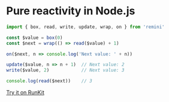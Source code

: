 # Pure reactivity in Node.js

```javascript
import { box, read, write, update, wrap, on } from 'remini'

const $value = box(0)
const $next = wrap(() => read($value) + 1)

on($next, n => console.log('Next value: ' + n))

update($value, n => n + 1)  // Next value: 2
write($value, 2)            // Next value: 3

console.log(read($next))    // 3
```

[Try it on RunKit](https://runkit.com/betula/62ac2287cdb97e00080fc9d5)
